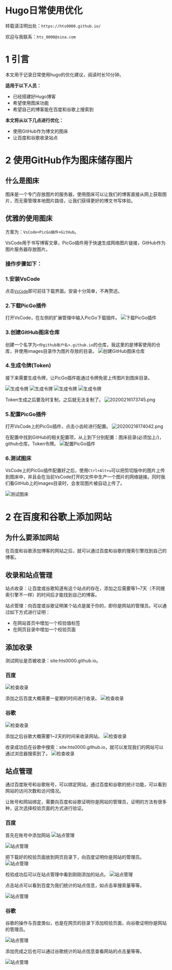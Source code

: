 # Hugo日常使用优化


<!--more-->

转载请注明出处：`https://hts0000.github.io/`

欢迎与我联系：`hts_0000@sina.com`

# 1 引言
本文用于记录日常使用hugo的优化建议，阅读时长10分钟。

**适用于以下人员：**
- 已经搭建好Hugo博客
- 希望使用图床功能
- 希望自己的博客能在百度和谷歌上搜索到

**本文将从以下几点进行优化：**
- 使用GitHub作为博文的图床
- 让百度和谷歌收录站点

# 2 使用GitHub作为图床储存图片

## 什么是图床
图床是一个专门存放图片的服务器，使用图床可以让我们的博客直接从网上获取图片，而无需管理本地图片路径，让我们获得更好的博文书写体验。

## 优雅的使用图床
方案为：`VsCode+PicGo插件+GitHub`。

VsCode用于书写博客文章，PicGo插件用于快速生成网络图片链接，GitHub作为图片服务器存放图片。

### **操作步骤如下：**
### 1.安装VsCode
点击[`VsCode`](https://code.visualstudio.com/Download)即可前往下载界面。安装十分简单，不再赘述。

### 2.下载PicGo插件
打开VsCode，在左侧的扩展管理中输入PicGo下载插件。
![下载PicGo插件](https://cdn.jsdelivr.net/gh/hts0000/images/20200216161051.png "下载PicGo插件")

### 3.创建GitHub图床仓库
创建一个名字为`<你github账户名>.github.io`的仓库，我这里的是博客使用的仓库，并使用images目录作为图片存放的目录。
![创建GitHub图床仓库](https://cdn.jsdelivr.net/gh/hts0000/images/20200216172535.png "创建GitHub图床仓库")

### 4.生成令牌(Token)
接下来需要生成令牌，让PicGo插件能通过令牌免密上传图片到图床目录。

![生成令牌](https://cdn.jsdelivr.net/gh/hts0000/images/20200216172707.png "生成令牌")
![生成令牌](https://cdn.jsdelivr.net/gh/hts0000/images/20200216172915.png "生成令牌")
![生成令牌](https://cdn.jsdelivr.net/gh/hts0000/images/20200216173149.png "生成令牌")
![生成令牌](https://cdn.jsdelivr.net/gh/hts0000/images/20200216173547.png "生成令牌")

Token生成之后要及时复制，之后就无法复制了。
![20200216173745.png](https://cdn.jsdelivr.net/gh/hts0000/images/20200216173745.png)

### 5.配置PicGo插件
打开VsCode上的PicGo插件，点击小齿轮进行配置。
![20200216174042.png](https://cdn.jsdelivr.net/gh/hts0000/images/20200216174042.png)

在配置中找到GitHub的相关配置项，从上到下分别配置：图床目录(必须加上/)，github仓库，Token令牌。
![配置PicGo插件](https://cdn.jsdelivr.net/gh/hts0000/images/20200216174243.png "配置PicGo插件")

### 6.测试图床
VsCode上的PicGo插件配置好之后，使用`Ctrl+Alt+u`可以把剪切版中的图片上传到图床中，并且会在当前VsCode打开的文件中生产一个图片的网络链接。同时我们看GitHub上的images目录时，会发现图片被自动上传了。

![测试图床](https://cdn.jsdelivr.net/gh/hts0000/images/20200216185606.png "测试图床")

# 2 在百度和谷歌上添加网站

## 为什么要添加网站
在百度和谷歌添加博客的网站之后，就可以通过百度和谷歌的搜索引擎找到自己的博客。

## 收录和站点管理
站点收录：让百度或谷歌知道有这个站点的存在，添加之后需要等1~7天（不同搜索引擎不一样）的时间后才能找到自己的博客。

站点管理：向百度或谷歌证明某个站点是属于你的，即你是网站的管理员。可以通过如下方式进行证明：
- 在网站首页中增加一个校验值标签
- 在网页目录中增加一个校验页面

## 添加收录
测试网址是否被收录：site:hts0000.github.io。

### 百度
![检查收录](https://cdn.jsdelivr.net/gh/hts0000/images/20200216175931.png "检查收录")

添加之后百度大概需要一星期的时间进行收录。
![检查收录](https://cdn.jsdelivr.net/gh/hts0000/images/20200216180208.png "检查收录")

### 谷歌
![检查收录](https://cdn.jsdelivr.net/gh/hts0000/images/20200216175823.png "检查收录")

添加之后谷歌大概需要1~2天的时间来收录网站。
![检查收录](https://cdn.jsdelivr.net/gh/hts0000/images/20200216182402.png "检查收录")

收录成功后在谷歌中搜索：site:hts0000.github.io，就可以发现我们的网站可以通过浏览器搜索到了。
![检查收录](https://cdn.jsdelivr.net/gh/hts0000/images/20200216185252.png "检查收录")

## 站点管理
通过百度账号和谷歌账号，可以绑定网站，通过百度和谷歌的统计功能，可以看到网站的访问次数和访问情况。

让账号和网站绑定，需要向百度和谷歌证明你是网站的管理员，证明的方法有很多种，这次选择校验页面的方式进行验证。

### 百度

首先在账号中添加网站
![站点管理](https://cdn.jsdelivr.net/gh/hts0000/images/20200216182844.png "站点管理")

![站点管理](https://cdn.jsdelivr.net/gh/hts0000/images/20200216183344.png "站点管理")

把下载好的校验页面放到网页目录下，向百度证明你是网站的管理员。
![站点管理](https://cdn.jsdelivr.net/gh/hts0000/images/20200216183517.png "站点管理")

校验成功后可以在站点管理中看到刚刚添加的站点。
![站点管理](https://cdn.jsdelivr.net/gh/hts0000/images/20200216184212.png "站点管理")

点击站点可以看到百度为我们统计的站点信息，如点击率搜索量等等。

![站点管理](https://cdn.jsdelivr.net/gh/hts0000/images/20200216184322.png "站点管理")

### 谷歌
谷歌的操作与百度类似，也是在网页的目录下添加校验页面，向谷歌证明你是网站的管理员。

![站点管理](https://cdn.jsdelivr.net/gh/hts0000/images/20200216184606.png "站点管理")

添加完成之后也可以通过谷歌统计的站点信息查看网站的点击量等等。

![站点管理](https://cdn.jsdelivr.net/gh/hts0000/images/20200216185052.png "站点管理")
